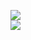 [![](https://img.shields.io/badge/Made%20With-Github%20Spray-lightgrey.svg?style=for-the-badge&logo=github)](https://github.com/Annihil/github-spray#2132)  
[![](https://i.imgur.com/2DrTn0Z.gif)](https://github.com/Annihil/github-spray)